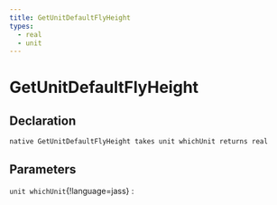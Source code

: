 ```yaml
---
title: GetUnitDefaultFlyHeight
types:
  - real
  - unit
---
```


# GetUnitDefaultFlyHeight

## Declaration

```jass
native GetUnitDefaultFlyHeight takes unit whichUnit returns real
```

## Parameters
`unit whichUnit`{!language=jass}
: 
